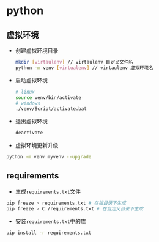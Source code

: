 # python


## 虚拟环境

- 创建虚拟环境目录

  ```bash
  mkdir [virtaulenv] // virtaulenv 自定义文件名
  python -m venv [virtualenv] // virtaulenv 虚拟环境名
  ```
  
- 启动虚拟环境

  ```bash
  # linux
  source venv/bin/activate
  # windows
  ./venv/Script/activate.bat
  ```

- 退出虚拟环境

  ```bash
  deactivate
  ```

- 虚拟环境更新升级

```bash
python -m venv myvenv --upgrade
```

## requirements

- 生成```requirements.txt```文件

```bash
pip freeze > requirements.txt # 在根目录下生成
pip freeze > C:/requirements.txt # 在自定义目录下生成
```

- 安装```requirements.txt```中的库

```bash
pip install -r requirements.txt
```

